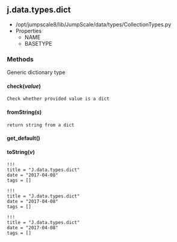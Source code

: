 <!-- toc -->
## j.data.types.dict

- /opt/jumpscale8/lib/JumpScale/data/types/CollectionTypes.py
- Properties
    - NAME
    - BASETYPE

### Methods

Generic dictionary type

#### check(*value*) 

```
Check whether provided value is a dict

```

#### fromString(*s*) 

```
return string from a dict

```

#### get_default() 

#### toString(*v*) 


```
!!!
title = "J.data.types.dict"
date = "2017-04-08"
tags = []
```

```
!!!
title = "J.data.types.dict"
date = "2017-04-08"
tags = []
```

```
!!!
title = "J.data.types.dict"
date = "2017-04-08"
tags = []
```
